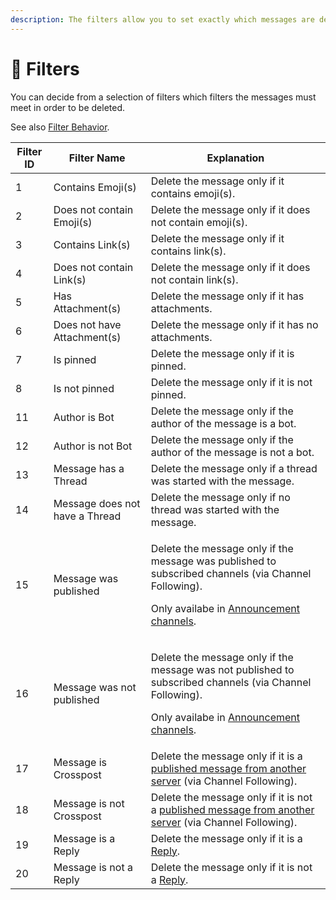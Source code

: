 ```yaml
---
description: The filters allow you to set exactly which messages are deleted.
---
```


# 🔎 Filters

You can decide from a selection of filters which filters the messages must meet in order to be deleted.

See also [Filter Behavior](filter-behavior.md).

| Filter ID | Filter Name                    | Explanation                                                                                                                                                                                                                                                                   |
| --------- | ------------------------------ | ----------------------------------------------------------------------------------------------------------------------------------------------------------------------------------------------------------------------------------------------------------------------------- |
| 1         | Contains Emoji(s)              | Delete the message only if it contains emoji(s).                                                                                                                                                                                                                              |
| 2         | Does not contain Emoji(s)      | Delete the message only if it does not contain emoji(s).                                                                                                                                                                                                                      |
| 3         | Contains Link(s)               | Delete the message only if it contains link(s).                                                                                                                                                                                                                               |
| 4         | Does not contain Link(s)       | Delete the message only if it does not contain link(s).                                                                                                                                                                                                                       |
| 5         | Has Attachment(s)              | Delete the message only if it has attachments.                                                                                                                                                                                                                                |
| 6         | Does not have Attachment(s)    | Delete the message only if it has no attachments.                                                                                                                                                                                                                             |
| 7         | Is pinned                      | Delete the message only if it is pinned.                                                                                                                                                                                                                                      |
| 8         | Is not pinned                  | Delete the message only if it is not pinned.                                                                                                                                                                                                                                  |
| 11        | Author is Bot                  | Delete the message only if the author of the message is a bot.                                                                                                                                                                                                                |
| 12        | Author is not Bot              | Delete the message only if the author of the message is not a bot.                                                                                                                                                                                                            |
| 13        | Message has a Thread           | Delete the message only if a thread was started with the message.                                                                                                                                                                                                             |
| 14        | Message does not have a Thread | Delete the message only if no thread was started with the message.                                                                                                                                                                                                            |
| 15        | Message was published          | <p>Delete the message only if the message was published to subscribed channels (via Channel Following).</p><p>Only availabe in <a href="https://support.discord.com/hc/en-us/articles/360032008192-Announcement-Channels-">Announcement channels</a>.</p>                     |
| 16        | Message was not published      | <p>Delete the message only if the message was not published to subscribed channels (via Channel Following).</p><p>Only availabe in <a href="https://support.discord.com/hc/en-us/articles/360032008192-Announcement-Channels-">Announcement channels</a>.</p>                 |
| 17        | Message is Crosspost           | Delete the message only if it is a [published message from another server](https://support.discord.com/hc/en-us/articles/360028384531-Channel-Following-FAQ) (via Channel Following).                                                                                         |
| 18        | Message is not Crosspost       | Delete the message only if it is not a [published message](https://support.discord.com/hc/en-us/articles/360028384531-Channel-Following-FAQ)[ from another server](https://support.discord.com/hc/en-us/articles/360028384531-Channel-Following-FAQ) (via Channel Following). |
| 19        | Message is a Reply             | Delete the message only if it is a [Reply](https://support.discord.com/hc/en-us/articles/360057382374-Replies-FAQ).                                                                                                                                                           |
| 20        | Message is not a Reply         | Delete the message only if it is not a [Reply](https://support.discord.com/hc/en-us/articles/360057382374-Replies-FAQ).                                                                                                                                                       |
